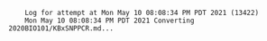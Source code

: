         Log for attempt at Mon May 10 08:08:34 PM PDT 2021 (13422)
        Mon May 10 08:08:34 PM PDT 2021 Converting 2020BIO101/KBxSNPPCR.md...
